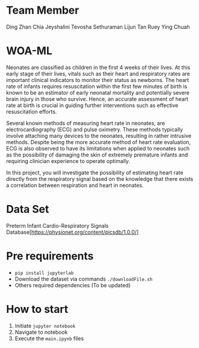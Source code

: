 # Team Member
Ding Zhan Chia
Jeyshalini Tevosha Sethuraman
Lijun Tan
Ruey Ying Chuah

# WOA-ML
Neonates are classified as children in the first 4 weeks of their lives. At this early stage of their lives, vitals such as their heart and respiratory rates are important clinical indicators to monitor their status as newborns. The heart rate of infants requires resuscitation within the first few minutes of birth is known to be an estimator of early neonatal mortality and potentially severe brain injury in those who survive. Hence, an accurate assessment of heart rate at birth is crucial in guiding further interventions such as effective resuscitation efforts.

Several known methods of measuring heart rate in neonates, are electrocardiography (ECG) and pulse oximetry. These methods typically involve attaching many devices to the neonates, resulting in rather intrusive methods. Despite being the more accurate method of heart rate evaluation, ECG is also observed to have its limitations when applied to neonates such as the possibility of damaging the skin of extremely premature infants and requiring clinician experience to operate optimally.

In this project, you will investigate the possibility of estimating heart rate directly from the respiratory signal based on the knowledge that there exists a correlation between respiration and heart in neonates.

# Data Set
Preterm Infant Cardio-Respiratory Signals Database[https://physionet.org/content/picsdb/1.0.0/]

# Pre requirements
- `pip install jupyterlab`
- Download the dataset via commands `./downloadFile.sh`
- Others required dependencies (To be updated)

# How to start
1. Initiate `jupyter notebook`
2. Navigate to notebook 
3. Execute the `main.ipynb` files 

